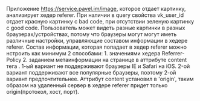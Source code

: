 Приложение https://service.pavel.im/image, которое отдает картинку, анализирует хедер referer. При наличии в query свойства vk_user_id отдает красную картинку с bad code, при отсутствии зеленую картинку с good code. 
Пользователь может видеть разные картинки в разных браузерах/устройствах, потому что браузеры могут могут иметь различные настройки, управляющие составом информации в хедере referer. 
Состав информации, которая попадает в хедер referer можно нстроить как минимум 2 способами: 1. значениями хедера Referrer-Policy 2. заданием метаинформации на странице в аттрибуте content тега <meta name="referrer">. 1-ый вариант не поддерживают браузеры IE и Safari на iOS. 2-ой вариант поддерживают все популярные браузеры, поэтому 2-ой вариант предпочтительнее. 
Аттрибут content установил в 'origin', таким образом на удаленный сервер в хедере referer придет только origin(протокол, хост, порт).